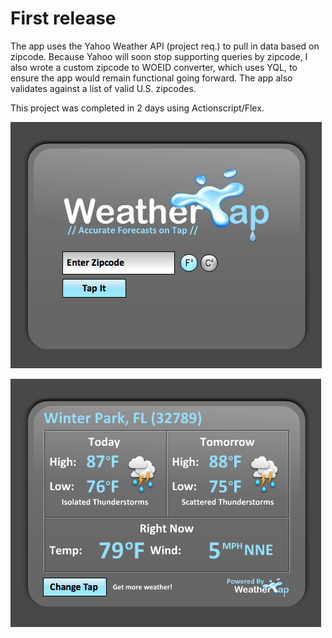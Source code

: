 # First release

The app uses the Yahoo Weather API (project req.) to pull in data based on zipcode. Because Yahoo will soon stop supporting queries by zipcode, I also wrote a custom zipcode to WOEID converter, which uses YQL, to ensure the app would remain functional going forward. The app also validates against a list of valid U.S. zipcodes.

This project was completed in 2 days using Actionscript/Flex.

![image](../project_images/9ae71d934953d3996b094044e4d5d4aa.png)

![image](../project_images/97c2df931ac2c56d77edbed93878c046.png)

